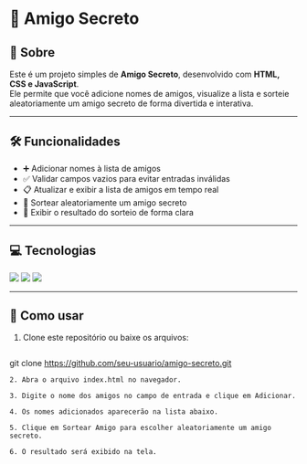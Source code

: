 # 🎁 Amigo Secreto

## 📌 Sobre
Este é um projeto simples de **Amigo Secreto**, desenvolvido com **HTML, CSS e JavaScript**.  
Ele permite que você adicione nomes de amigos, visualize a lista e sorteie aleatoriamente um amigo secreto de forma divertida e interativa.

---

## 🛠 Funcionalidades
- ➕ Adicionar nomes à lista de amigos  
- ✅ Validar campos vazios para evitar entradas inválidas  
- 📋 Atualizar e exibir a lista de amigos em tempo real  
- 🎲 Sortear aleatoriamente um amigo secreto  
- 🎉 Exibir o resultado do sorteio de forma clara  

---

## 💻 Tecnologias
<div align="left">
  <img src="https://img.shields.io/badge/HTML-E34F26?style=for-the-badge&logo=html5&logoColor=white">
  <img src="https://img.shields.io/badge/CSS-1572B6?style=for-the-badge&logo=css3&logoColor=white">
  <img src="https://img.shields.io/badge/JavaScript-F7DF1E?style=for-the-badge&logo=javascript&logoColor=black">
</div>

---

## 🚀 Como usar
1. Clone este repositório ou baixe os arquivos:  
   ```bash
git clone https://github.com/seu-usuario/amigo-secreto.git
```
2. Abra o arquivo index.html no navegador.

3. Digite o nome dos amigos no campo de entrada e clique em Adicionar.

4. Os nomes adicionados aparecerão na lista abaixo.

5. Clique em Sortear Amigo para escolher aleatoriamente um amigo secreto.

6. O resultado será exibido na tela.
